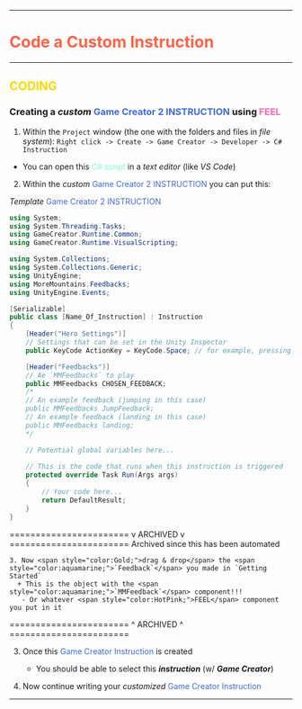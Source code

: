 ------------------------------------------------
# <span style="color:tomato">Code a Custom Instruction</span>
---------------------------------------------------------------------------

## <span style="color:Gold;">CODING</span>
### Creating a _custom_  <span style="color:RoyalBlue;">Game Creator 2 INSTRUCTION</span> using <span style="color:HotPink;">FEEL</span>


1. Within the `Project` window (the one with the folders and files in _file system_):
   `Right click -> Create -> Game Creator -> Developer -> C# Instruction`

  + You can open this <span style="color:aquamarine;">C# script</span> in a _text editor_ (like _VS Code_)

2. Within the _custom_ <span style="color:RoyalBlue;">Game Creator 2 INSTRUCTION</span> you can put this:

_Template_ <span style="color:RoyalBlue;">Game Creator 2 INSTRUCTION</span>
```C#
using System;
using System.Threading.Tasks;
using GameCreator.Runtime.Common;
using GameCreator.Runtime.VisualScripting;

using System.Collections;
using System.Collections.Generic;
using UnityEngine;
using MoreMountains.Feedbacks;
using UnityEngine.Events;

[Serializable]
public class [Name_Of_Instruction] : Instruction
{
    [Header("Hero Settings")]
    // Settings that can be set in the Unity Inspector
    public KeyCode ActionKey = KeyCode.Space; // for example, pressing a key

    [Header("Feedbacks")]
    // Ae `MMFeedbacks` to play
    public MMFeedbacks CHOSEN_FEEDBACK;
    /*
    // An example feedback (jumping in this case)
    public MMFeedbacks JumpFeedback;
    // An example feedback (landing in this case)
    public MMFeedbacks landing;
    */

	// Potential global variables here...
	
	// This is the code that runs when this instruction is triggered
    protected override Task Run(Args args)
    {
        // Your code here...
        return DefaultResult;
    }
}
```

======================= v ARCHIVED v =======================
Archived since this has been automated
```
3. Now <span style="color:Gold;">drag & drop</span> the <span style="color:aquamarine;">`Feedback`</span> you made in `Getting Started`
  + This is the object with the <span style="color:aquamarine;">`MMFeedback`</span> component!!!
   - Or whatever <span style="color:HotPink;">FEEL</span> component you put in it
```
======================= ^ ARCHIVED ^ =======================

3. Once this <span style="color:RoyalBlue;">Game Creator Instruction</span> is created
	* You should be able to select this **_instruction_** (w/ **_Game Creator_**)

4. Now continue writing your _customized_ <span style="color:RoyalBlue;">Game Creator Instruction</span>

-----------------------

